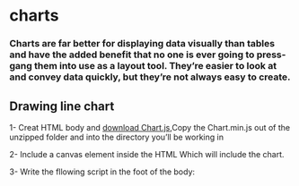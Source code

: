 # charts

### Charts are far better for displaying data visually than tables and have the added benefit that no one is ever going to press-gang them into use as a layout tool. They’re easier to look at and convey data quickly, but they’re not always easy to create.
## Drawing line chart

1- Creat HTML body and [download Chart.js](https://github.com/nnnick/Chart.js),Copy the Chart.min.js out of the unzipped folder and into the directory you’ll be working in

2- Include a canvas element inside the HTML Which will include the chart.

3- Write the fllowing script in the foot of the body:
